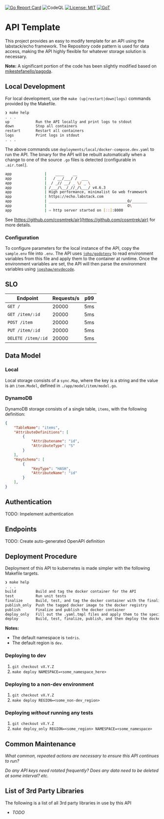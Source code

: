 [![Go Report Card](https://goreportcard.com/badge/github.com/TrevorEdris/api-template)](https://goreportcard.com/report/github.com/TrevorEdris/api-template)
![CodeQL](https://github.com/TrevorEdris/api-template/workflows/CodeQL/badge.svg)
[![License: MIT](https://img.shields.io/badge/License-MIT-yellow.svg)](https://opensource.org/licenses/MIT)
[![GoT](https://img.shields.io/badge/Made%20with-Go-1f425f.svg)](https://go.dev)

# API Template

This project provides an easy to modify template for an API using the labstack/echo framework.
The Repository code pattern is used for data access, making the API highly flexible for whatever
storage solution is necessary.

**Note:** A significant portion of the code has been slightly modified based on [mikestefanello/pagoda](https://github.com/mikestefanello/pagoda). 

## Local Development

For local development, use the `make (up|restart|down|logs)` commands provided by the Makefile.

```md
❯ make help
. . .
up            Run the API locally and print logs to stdout
down          Stop all containers
restart       Restart all containers
logs          Print logs in stdout
. . .
```

The above commands use `deployments/local/docker-compose.dev.yaml` to run the API. The binary for the API will be rebuilt automatically
when a change to one of the source `.go` files is detected (configurable in `.air.toml`).

```bash
app               |    ____    __
app               |   / __/___/ /  ___
app               |  / _// __/ _ \/ _ \
app               | /___/\__/_//_/\___/ v4.6.3
app               | High performance, minimalist Go web framework
app               | https://echo.labstack.com
app               | ____________________________________O/_______
app               |                                     O\
app               | ⇨ http server started on [::]:8000
```

See [https://github.com/cosmtrek/air](https://github.com/cosmtrek/air) for more details.

### Configuration

To configure parameters for the local instance of the API, copy the `sample.env` file into `.env`. The API uses [`joho/godotenv`](https://github.com/joho/godotenv) to read environment variables from this file and apply them to the container at runtime.
Once the environment variables are set, the API will then parse the environment variables using [`joeshaw/envdecode`](https://github.com/joeshaw/envdecode).

## SLO

| Endpoint | Requests/s | p99  |
|---|---|---|
| `GET /` | 20000 | 5ms |
| `GET /item/:id` | 20000 | 5ms |
| `POST /item` | 20000 | 5ms |
| `PUT /item/:id` | 20000 | 5ms |
| `DELETE /item/:id` | 20000 | 5ms |

## Data Model

### Local

Local storage consists of a `sync.Map`, where the key is a string and the value is an `item.Model`, defined in `./app/model/item/model.go`.

### DynamoDB

DynamoDB storage consists of a single table, `items`, with the following definition:

```json
{
    "TableName": "items",
    "AttributeDefinitions": [
        {
            "Attributename": "id",
            "AttributeType": "S"
        }
    ],
    "KeySchema": [
        {
            "KeyType": "HASH",
            "AttributeName": "id"
        }
    ],
}
```

## Authentication

TODO: Impelement authentication

## Endpoints

TODO: Create auto-generated OpenAPI definition

## Deployment Procedure

Deployment of this API to kubernetes is made simpler with the following Makefile targets.

```md
❯ make help
. . .
build         Build and tag the docker container for the API
test          Run unit tests
finalize      Build, test, and tag the docker container with the finalized tag (typically, the full docker registery will be tagged here)
publish_only  Push the tagged docker image to the docker registry
publish       Finalize and publish the docker container
deploy_only   Fill out the .yaml.tmpl files and apply them to the specified namespace
deploy        Build, test, finalize, publish, and then deploy the docker container to kube
```

**Notes:**

* The default namespace is `tedris`.
* The default region is `dev`.

### Deploying to dev

1. `git checkout vX.Y.Z`
2. `make deploy NAMESPACE=<some_namespace_here>`

### Deploying to a non-dev environment

1. `git checkout vX.Y.Z`
2. `make deploy REGION=<some_non-dev_region>`

### Deploying _without_ running any tests

1. `git checkout vX.Y.Z`
2. `make deploy_only REGION=<some_region> NAMESPACE=<some_namespace>`

## Common Maintenance

_What common, repeated actions are necessary to ensure this API continues to run?_

_Do any API keys need rotated frequently? Does any data need to be deleted at some interval? etc._

## List of 3rd Party Libraries

The following is a list of all 3rd party libraries in use by this API

* _TODO_
